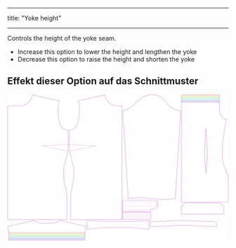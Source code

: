 - - -
title: "Yoke height"
- - -

Controls the height of the yoke seam.

- Increase this option to lower the height and lengthen the yoke
- Decrease this option to raise the height and shorten the yoke

## Effekt dieser Option auf das Schnittmuster

![This image shows the effect of this option by superimposing several variants that have a different value for this option](simone_yokeheight_sample.svg "Effect of this option on the pattern")
